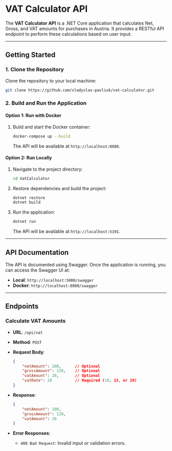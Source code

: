# VAT Calculator API

The **VAT Calculator API** is a .NET Core application that calculates Net, Gross, and VAT amounts for purchases in Austria. It provides a RESTful API endpoint to perform these calculations based on user input.

---

## Getting Started

### 1. Clone the Repository

Clone the repository to your local machine:

```bash
git clone https://github.com/vladyslav-pavliuk/vat-calculator.git
```

### 2. Build and Run the Application

#### Option 1: Run with Docker

1. Build and start the Docker container:

   ```bash
   docker-compose up --build
   ```

   The API will be available at `http://localhost:8080`.

#### Option 2: Run Locally

1. Navigate to the project directory:

   ```bash
   cd VatCalculator
   ```

2. Restore dependencies and build the project:

   ```bash
   dotnet restore
   dotnet build
   ```

3. Run the application:

   ```bash
   dotnet run
   ```

   The API will be available at `http://localhost:5191`.
---

## API Documentation

The API is documented using Swagger. Once the application is running, you can access the Swagger UI at:

- **Local**: `http://localhost:5000/swagger`
- **Docker**: `http://localhost:8080/swagger`

---

## Endpoints

### Calculate VAT Amounts

- **URL**: `/api/vat`
- **Method**: `POST`
- **Request Body**:

  ```json
  {
      "netAmount": 100,      // Optional
      "grossAmount": 120,    // Optional
      "vatAmount": 20,       // Optional
      "vatRate": 20          // Required (10, 13, or 20)
  }
  ```

- **Response**:

  ```json
  {
      "netAmount": 100,
      "grossAmount": 120,
      "vatAmount": 20
  }
  ```

- **Error Responses**:
  - `400 Bad Request`: Invalid input or validation errors.
